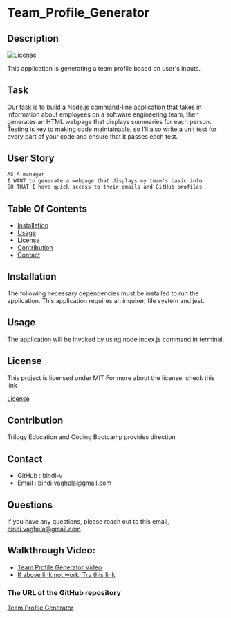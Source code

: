 # Team_Profile_Generator

## Description

 ![License](https://img.shields.io/badge/License-MIT-yellow)

 This application is generating a team profile based on user's inputs.

## Task

Our task is to build a Node.js command-line application that takes in information about employees on a software engineering team, then generates an HTML webpage that displays summaries for each person. Testing is key to making code maintainable, so I’ll also write a unit test for every part of your code and ensure that it passes each test.

## User Story

```md
AS A manager
I WANT to generate a webpage that displays my team's basic info
SO THAT I have quick access to their emails and GitHub profiles
```

## Table Of Contents

- [Installation](#installation)
- [Usage](#usage)
- [License](#license)
- [Contribution](#contribution)
- [Contact](#contact)
    
## Installation 

The following necessary dependencies must be installed to run the application.
  This application requires an inquirer, file system and jest.

## Usage

 The application will be invoked by using node index.js command in terminal.

## License

This project is licensed under
 MIT
For more about the license, check this link

[License](https://opensource.org/licenses/MIT)

## Contribution

Trilogy Education and Coding Bootcamp provides direction 

## Contact

* GitHub : bindi-v
* Email : bindi.vaghela@gmail.com
    
## Questions

If you have any questions, please reach out to this email,
 bindi.vaghela@gmail.com

 ## Walkthrough Video:

 * [Team Profile Generator Video](https://watch.screencastify.com/v/rdAsV8NFMwW4JKa77oKm)
 * [If above link not work, Try this link](https://drive.google.com/file/d/1GdD-FjJOxBdljRLI2CjIP3gduI_FTkw7/view)

 ### The URL of the GitHub repository

   [Team Profile Generator](https://github.com/bindi-v/Team_Profile_Generator)


